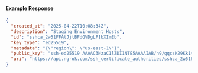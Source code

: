 <!-- Code generated for API Clients. DO NOT EDIT. -->
#### Example Response
```json
{
  "created_at": "2025-04-22T10:08:34Z",
  "description": "Staging Environment Hosts",
  "id": "sshca_2w51FFAtJjtBFdGVDgLP1bXImEb",
  "key_type": "ed25519",
  "metadata": "{\"region\": \"us-east-1\"}",
  "public_key": "ssh-ed25519 AAAAC3NzaC1lZDI1NTE5AAAAIAB/n9/qqcsK29Kk14HljIybcLoxQ/cMG/STOP41+ric",
  "uri": "https://api.ngrok.com/ssh_certificate_authorities/sshca_2w51FFAtJjtBFdGVDgLP1bXImEb"
}
